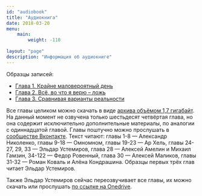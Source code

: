 ```yaml
---
id: "audiobook"
title: "Аудиокнига"
date: 2018-03-20
menu: 
    main:
        weight: -110
        
layout: "page"
description: "Информация об аудиокниге"
---
```


Образцы записей:

-   [Глава 1. Крайне маловероятный день](https://audd.tech/hpmorru_001.mp3)
-   [Глава 2. Всё, во что я верю – ложь](https://audd.tech/hpmorru_002.mp3)
-   [Глава 3. Сравнивая варианты реальности](https://audd.tech/hpmorru_003.mp3)

Все главы целиком можно скачать в виде [архива объёмом 1,7 гигабайт](https://drive.google.com/file/d/0B5ZDtK7MZfOXcUZyUmpZbFZneXc/view). На данный момент не озвучена только шестьдесят четвёртая глава, но она содержит исключительно дополнительные материалы, по аналогии с одиннадцатой главой. Главы поштучно можно прослушать в [сообществе Вконтакте](https://vk.com/audios-41783644?album_id=52810711). Текст читают: главы 1-8 — Александр Николенко, главы 9-18 — Омномном, главы 19-23 — Ар Хель, главы 24-27, 29, 33 — Эльдар Устемиров, глава 28 — Алексей Амелин и Михаил Гамзин, 34-122 — Федор Ровенный, глава 30 — Алексей Маликов, главы 31-32 — Роман Коваль и Алёна Кондрашина. Образцы первых трёх глав читает Эльдар Устемиров.

Также Эльдар Устемиров сейчас переозвучивает все главы, их можно скачать или прослушать [по ссылке на Onedrive](https://onedrive.live.com/?authkey=%21AEhkM3YTltJdv9s&id=292C110FCCAF34BE%21111&cid=292C110FCCAF34BE).
